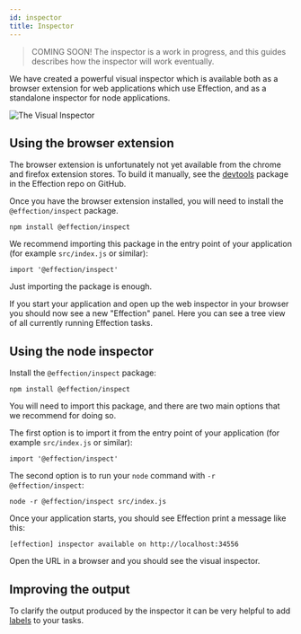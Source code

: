 ```yaml
---
id: inspector
title: Inspector
---
```


> COMING SOON! The inspector is a work in progress, and this guides describes
> how the inspector will work eventually.

We have created a powerful visual inspector which is available both as a browser
extension for web applications which use Effection, and as a standalone
inspector for node applications.

![The Visual Inspector](/images/inspector-screenshot.png)

## Using the browser extension

The browser extension is unfortunately not yet available from the chrome
and firefox extension stores. To build it manually, see the [devtools][]
package in the Effection repo on GitHub.

Once you have the browser extension installed, you will need to install the
`@effection/inspect` package.

```
npm install @effection/inspect
```

We recommend importing this package in the entry point of your application
(for example `src/index.js` or similar):

```
import '@effection/inspect'
```

Just importing the package is enough.

If you start your application and open up the web inspector in your browser you
should now see a new "Effection" panel. Here you can see a tree view of all
currently running Effection tasks.

## Using the node inspector

Install the `@effection/inspect` package:

```
npm install @effection/inspect
```

You will need to import this package, and there are two main options that we
recommend for doing so.

The first option is to import it from the entry point of your application (for
example `src/index.js` or similar):

```
import '@effection/inspect'
```

The second option is to run your `node` command with `-r @effection/inspect`:

```
node -r @effection/inspect src/index.js
```

Once your application starts, you should see Effection print a message like this:

```
[effection] inspector available on http://localhost:34556
```

Open the URL in a browser and you should see the visual inspector.

## Improving the output

To clarify the output produced by the inspector it can be very helpful to add
[labels][] to your tasks.

[labels]: /docs/guides/labels
[devtools]: https://github.com/thefrontside/effection/tree/v2/packages/devtools
